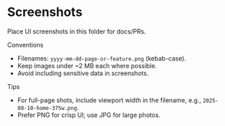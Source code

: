 Screenshots
===========

Place UI screenshots in this folder for docs/PRs.

Conventions
- Filenames: `yyyy-mm-dd-page-or-feature.png` (kebab-case).
- Keep images under ~2 MB each where possible.
- Avoid including sensitive data in screenshots.

Tips
- For full-page shots, include viewport width in the filename, e.g., `2025-08-10-home-375w.png`.
- Prefer PNG for crisp UI; use JPG for large photos.

